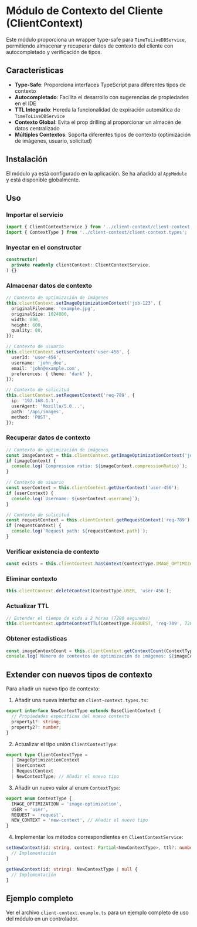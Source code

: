 # Módulo de Contexto del Cliente (ClientContext)

Este módulo proporciona un wrapper type-safe para `TimeToLiveDBService`, permitiendo almacenar y recuperar datos de contexto del cliente con autocompletado y verificación de tipos.

## Características

- **Type-Safe**: Proporciona interfaces TypeScript para diferentes tipos de contexto
- **Autocompletado**: Facilita el desarrollo con sugerencias de propiedades en el IDE
- **TTL Integrado**: Hereda la funcionalidad de expiración automática de `TimeToLiveDBService`
- **Contexto Global**: Evita el prop drilling al proporcionar un almacén de datos centralizado
- **Múltiples Contextos**: Soporta diferentes tipos de contexto (optimización de imágenes, usuario, solicitud)

## Instalación

El módulo ya está configurado en la aplicación. Se ha añadido al `AppModule` y está disponible globalmente.

## Uso

### Importar el servicio

```typescript
import { ClientContextService } from '../client-context/client-context.service';
import { ContextType } from '../client-context/client-context.types';
```

### Inyectar en el constructor

```typescript
constructor(
  private readonly clientContext: ClientContextService,
) {}
```

### Almacenar datos de contexto

```typescript
// Contexto de optimización de imágenes
this.clientContext.setImageOptimizationContext('job-123', {
  originalFilename: 'example.jpg',
  originalSize: 1024000,
  width: 800,
  height: 600,
  quality: 80,
});

// Contexto de usuario
this.clientContext.setUserContext('user-456', {
  userId: 'user-456',
  username: 'john_doe',
  email: 'john@example.com',
  preferences: { theme: 'dark' },
});

// Contexto de solicitud
this.clientContext.setRequestContext('req-789', {
  ip: '192.168.1.1',
  userAgent: 'Mozilla/5.0...',
  path: '/api/images',
  method: 'POST',
});
```

### Recuperar datos de contexto

```typescript
// Contexto de optimización de imágenes
const imageContext = this.clientContext.getImageOptimizationContext('job-123');
if (imageContext) {
  console.log(`Compression ratio: ${imageContext.compressionRatio}`);
}

// Contexto de usuario
const userContext = this.clientContext.getUserContext('user-456');
if (userContext) {
  console.log(`Username: ${userContext.username}`);
}

// Contexto de solicitud
const requestContext = this.clientContext.getRequestContext('req-789');
if (requestContext) {
  console.log(`Request path: ${requestContext.path}`);
}
```

### Verificar existencia de contexto

```typescript
const exists = this.clientContext.hasContext(ContextType.IMAGE_OPTIMIZATION, 'job-123');
```

### Eliminar contexto

```typescript
this.clientContext.deleteContext(ContextType.USER, 'user-456');
```

### Actualizar TTL

```typescript
// Extender el tiempo de vida a 2 horas (7200 segundos)
this.clientContext.updateContextTTL(ContextType.REQUEST, 'req-789', 7200);
```

### Obtener estadísticas

```typescript
const imageContextCount = this.clientContext.getContextCount(ContextType.IMAGE_OPTIMIZATION);
console.log(`Número de contextos de optimización de imágenes: ${imageContextCount}`);
```

## Extender con nuevos tipos de contexto

Para añadir un nuevo tipo de contexto:

1. Añadir una nueva interfaz en `client-context.types.ts`:

```typescript
export interface NewContextType extends BaseClientContext {
  // Propiedades específicas del nuevo contexto
  property1?: string;
  property2?: number;
}
```

2. Actualizar el tipo unión `ClientContextType`:

```typescript
export type ClientContextType = 
  | ImageOptimizationContext
  | UserContext
  | RequestContext
  | NewContextType; // Añadir el nuevo tipo
```

3. Añadir un nuevo valor al enum `ContextType`:

```typescript
export enum ContextType {
  IMAGE_OPTIMIZATION = 'image-optimization',
  USER = 'user',
  REQUEST = 'request',
  NEW_CONTEXT = 'new-context', // Añadir el nuevo tipo
}
```

4. Implementar los métodos correspondientes en `ClientContextService`:

```typescript
setNewContext(id: string, context: Partial<NewContextType>, ttl?: number): void {
  // Implementación
}

getNewContext(id: string): NewContextType | null {
  // Implementación
}
```

## Ejemplo completo

Ver el archivo `client-context.example.ts` para un ejemplo completo de uso del módulo en un controlador.